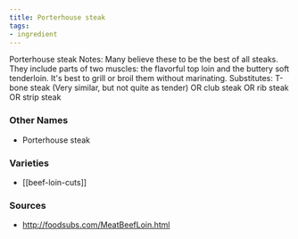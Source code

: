 ```yaml
---
title: Porterhouse steak
tags:
- ingredient
---
```

Porterhouse steak Notes: Many believe these to be the best of all steaks. They include parts of two muscles: the flavorful top loin and the buttery soft tenderloin. It's best to grill or broil them without marinating. Substitutes: T-bone steak (Very similar, but not quite as tender) OR club steak OR rib steak OR strip steak

### Other Names

* Porterhouse steak

### Varieties

* [[beef-loin-cuts]]

### Sources
* http://foodsubs.com/MeatBeefLoin.html
